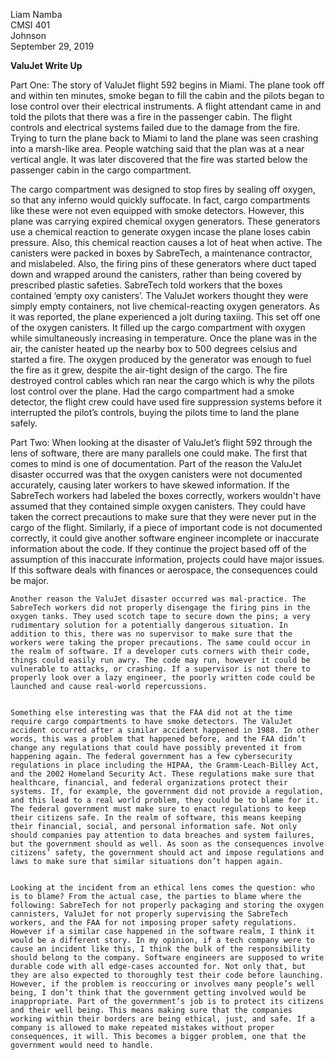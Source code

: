 Liam Namba \
CMSI 401 \
Johnson \
September 29, 2019

**ValuJet Write Up**


Part One:
	The story of ValuJet flight 592 begins in Miami. The plane took off and within ten minutes, smoke began to fill the cabin and the pilots began to lose control over their electrical instruments. A flight attendant came in and told the pilots that there was a fire in the passenger cabin. The flight controls and electrical systems failed due to the damage from the fire. Trying to turn the plane back to Miami to land the plane was seen crashing into a marsh-like area. People watching said that the plan was at a near vertical angle. It was later discovered that the fire was started below the passenger cabin in the cargo compartment.
	
	
 The cargo compartment was designed to stop fires by sealing off oxygen, so that any inferno would quickly suffocate. In fact, cargo compartments like these were not even equipped with smoke detectors. However, this plane was carrying expired chemical oxygen generators. These generators use a chemical reaction to generate oxygen incase the plane loses cabin pressure. Also, this chemical reaction causes a lot of heat when active. The canisters were packed in boxes by SabreTech, a maintenance contractor, and mislabeled. Also, the firing pins of these generators where duct taped down and wrapped around the canisters, rather than being covered by prescribed plastic safeties. SabreTech told workers that the boxes contained ‘empty oxy canisters’. The ValuJet workers thought they were simply empty containers, not live chemical-reacting oxygen generators. 
As it was reported, the plane experienced a jolt during taxiing. This set off one of the oxygen canisters. It filled up the cargo compartment with oxygen while simultaneously increasing in temperature. Once the plane was in the air, the canister heated up the nearby box to 500 degrees celsius and started a fire. The oxygen produced by the generator was enough to fuel the fire as it grew, despite the air-tight design of the cargo. The fire destroyed control cables which ran near the cargo which is why the pilots lost control over the plane. Had the cargo compartment had a smoke detector, the flight crew could have used fire suppression systems before it interrupted the pilot’s controls, buying the pilots time to land the plane safely.


Part Two:
	When looking at the disaster of ValuJet’s flight 592 through the lens of software, there are many parallels one could make. The first that comes to mind is one of documentation. Part of the reason the ValuJet disaster occurred was that the oxygen canisters were not documented accurately, causing later workers to have skewed information. If the SabreTech workers had labeled the boxes correctly, workers wouldn't have assumed that they contained simple oxygen canisters. They could have taken the correct precautions to make sure that they were never put in the cargo of the flight. Similarly, if a piece of important code is not documented correctly, it could give another software engineer incomplete or inaccurate information about the code. If they continue the project based off of the assumption of this inaccurate information, projects could have major issues. If this software deals with finances or aerospace, the consequences could be major.
	
	
	Another reason the ValuJet disaster occurred was mal-practice. The SabreTech workers did not properly disengage the firing pins in the oxygen tanks. They used scotch tape to secure down the pins; a very rudimentary solution for a potentially dangerous situation. In addition to this, there was no supervisor to make sure that the workers were taking the proper precautions. The same could occur in the realm of software. If a developer cuts corners with their code, things could easily run awry. The code may run, however it could be vulnerable to attacks, or crashing. If a supervisor is not there to properly look over a lazy engineer, the poorly written code could be launched and cause real-world repercussions.
	
	
	Something else interesting was that the FAA did not at the time require cargo compartments to have smoke detectors. The ValuJet accident occurred after a similar accident happened in 1988. In other words, this was a problem that happened before, and the FAA didn’t change any regulations that could have possibly prevented it from happening again. The federal government has a few cybersecurity regulations in place including the HIPAA, the Gramm-Leach-Billey Act, and the 2002 Homeland Security Act. These regulations make sure that healthcare, financial, and federal organizations protect their systems. If, for example, the government did not provide a regulation, and this lead to a real world problem, they could be to blame for it. The federal government must make sure to enact regulations to keep their citizens safe. In the realm of software, this means keeping their financial, social, and personal information safe. Not only should companies pay attention to data breaches and system failures, but the government should as well. As soon as the consequences involve citizens’ safety, the government should act and impose regulations and laws to make sure that similar situations don’t happen again.
	
	
	Looking at the incident from an ethical lens comes the question: who is to blame? From the actual case, the parties to blame where the following: SabreTech for not properly packaging and storing the oxygen cannisters, ValuJet for not properly supervising the SabreTech workers, and the FAA for not imposing proper safety regulations. However if a similar case happened in the software realm, I think it would be a different story. In my opinion, if a tech company were to cause an incident like this, I think the bulk of the responsibility should belong to the company. Software engineers are supposed to write durable code with all edge-cases accounted for. Not only that, but they are also expected to thoroughly test their code before launching. However, if the problem is reoccuring or involves many people’s well being, I don’t think that the government getting involved would be inappropriate. Part of the government’s job is to protect its citizens and their well being. This means making sure that the companies working within their borders are being ethical, just, and safe. If a company is allowed to make repeated mistakes without proper consequences, it will. This becomes a bigger problem, one that the government would need to handle. 
